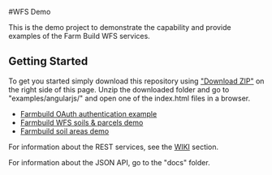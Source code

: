 #WFS Demo

This is the demo project to demonstrate the capability and provide examples of the Farm Build WFS services.


## Getting Started

To get you started simply download this repository using <a href="https://github.com/FarmBuild/farmbuild-web-services-demo/archive/master.zip" target="_blank">"Download ZIP"</a> on the right side of this page.
Unzip the downloaded folder and go to "examples/angularjs/" and open one of the index.html files in a browser.

* <a href="examples/angularjs/farmbuild-oauth" target="_blank">Farmbuild OAuth authentication example</a>
* <a href="examples/angularjs/farmbuild-wfs" target="_blank">Farmbuild WFS soils & parcels demo</a>
* <a href="examples/angularjs/farmbuild-soil" target="_blank">Farmbuild soil areas demo</a>

For information about the REST services, see the <a href="https://github.com/FarmBuild/farmbuild-web-services-demo/wiki" target="_blank">WIKI</a> section.

For information about the JSON API, go to the "docs" folder.

